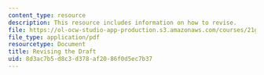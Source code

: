 ```yaml
---
content_type: resource
description: This resource includes information on how to revise.
file: https://ol-ocw-studio-app-production.s3.amazonaws.com/courses/21g-034-media-education-and-the-marketplace-fall-2005/8d3ac7b5d8c3d378af2086f0d5ec7b37_MIT21G_034F05_revisingdraf.pdf
file_type: application/pdf
resourcetype: Document
title: Revising the Draft
uid: 8d3ac7b5-d8c3-d378-af20-86f0d5ec7b37
---
```

